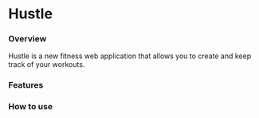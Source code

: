 # Hustle

### Overview
Hustle is a new fitness web application that allows you to create and keep track of your workouts.  


### Features

### How to use